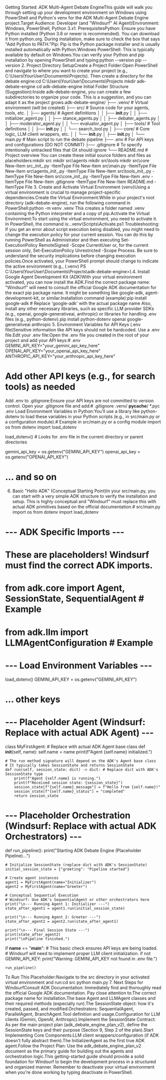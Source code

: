 Getting Started: ADK Multi-Agent Debate EngineThis guide will walk you through setting up your development environment on Windows using PowerShell and Python's venv for the ADK Multi-Agent Debate Engine project.Target Audience: Developer (and "Windsurf" AI Agent)Environment: Windows, PowerShell, Python 3.x1. PrerequisitesPython: Ensure you have Python installed (Python 3.8 or newer is recommended). You can download it from python.org. During installation, make sure to check the box that says "Add Python to PATH."Pip: Pip is the Python package installer and is usually installed automatically with Python.Windows PowerShell: This is typically available by default on Windows.You can verify your Python and pip installation by opening PowerShell and typing:python --version
pip --version
2. Project Directory SetupCreate a Project Folder:Open PowerShell and navigate to where you want to create your project (e.g., C:\Users\YourUser\Documents\Projects). Then create a directory for the debate engine:cd C:\Users\YourUser\Documents\Projects
mkdir adk-debate-engine
cd adk-debate-engine
Initial Folder Structure (Suggestion):Inside adk-debate-engine, you can create a few subdirectories to organize your code. This is a suggestion, and you can adapt it as the project grows.adk-debate-engine/
├── .venv/                   # Virtual environment (will be created)
├── src/                     # Source code for your agents, tools, etc.
│   ├── agents/              # Agent definitions
│   │   ├── __init__.py
│   │   ├── initializer_agent.py
│   │   ├── stance_agents.py
│   │   ├── debater_agents.py
│   │   ├── moderator_agent.py
│   │   └── evaluator_agent.py
│   ├── tools/               # Tool definitions
│   │   ├── __init__.py
│   │   └── search_tool.py
│   ├── core/                # Core logic, LLM client wrappers, etc.
│   │   └── __init__.py
│   ├── __init__.py
│   └── main.py              # Main script to run the debate pipeline
├── .env                     # For API keys and configurations (DO NOT COMMIT)
├── .gitignore               # To specify intentionally untracked files that Git should ignore
└── README.md                # Project overview
You can create these initial source folders and files as placeholders:mkdir src
mkdir src\agents
mkdir src\tools
mkdir src\core
New-Item src\__init__.py -ItemType File
New-Item src\main.py -ItemType File
New-Item src\agents\__init__.py -ItemType File
New-Item src\tools\__init__.py -ItemType File
New-Item src\core\__init__.py -ItemType File
New-Item .env -ItemType File
New-Item .gitignore -ItemType File
New-Item README.md -ItemType File
3. Create and Activate Virtual Environment (venv)Using a virtual environment is crucial to manage project-specific dependencies.Create the Virtual Environment:While in your project's root directory (adk-debate-engine), run the following command in PowerShell:python -m venv .venv
This creates a folder named .venv containing the Python interpreter and a copy of pip.Activate the Virtual Environment:To start using the virtual environment, you need to activate it. In PowerShell, the command is:.\.venv\Scripts\Activate.ps1
Troubleshooting: If you get an error about script execution being disabled, you might need to change the execution policy for your current session. You can do this by running PowerShell as Administrator and then executing Set-ExecutionPolicy RemoteSigned -Scope CurrentUser or, for the current session only, Set-ExecutionPolicy Unrestricted -Scope Process. Be sure to understand the security implications before changing execution policies.Once activated, your PowerShell prompt should change to indicate the active environment (e.g., (.venv) PS C:\Users\YourUser\Documents\Projects\adk-debate-engine>).4. Install Google Agent Development Kit (ADK)With your virtual environment activated, you can now install the ADK.Find the correct package name: "Windsurf" will need to consult the official Google ADK documentation for the exact pip package name. It might be something like google-adk, agent-development-kit, or similar.Installation command (example):pip install google-adk # Replace 'google-adk' with the actual package name
Also, install any other necessary libraries, such as specific LLM provider SDKs (e.g., openai, google-generativeai, anthropic) or libraries for handling .env files (e.g., python-dotenv).pip install python-dotenv openai google-generativeai anthropic
5. Environment Variables for API Keys (.env file)Sensitive information like API keys should not be hardcoded. Use a .env file.Edit your .env file:Open the .env file you created in the root of your project and add your API keys:# .env
GEMINI_API_KEY="your_gemini_api_key_here"
OPENAI_API_KEY="your_openai_api_key_here"
ANTHROPIC_API_KEY="your_anthropic_api_key_here"
# Add other API keys (e.g., for search tools) as needed
Add .env to .gitignore:Ensure your API keys are not committed to version control. Open your .gitignore file and add:# .gitignore
.venv/
__pycache__/
*.pyc
.env
Load Environment Variables in Python:You'll use a library like python-dotenv to load these variables in your Python scripts (e.g., in src/main.py or a configuration module).# Example in src/main.py or a config module
import os
from dotenv import load_dotenv

load_dotenv() # Looks for .env file in the current directory or parent directories

gemini_api_key = os.getenv("GEMINI_API_KEY")
openai_api_key = os.getenv("OPENAI_API_KEY")
# ... and so on
6. Basic "Hello ADK" (Conceptual Starting Point)In your src/main.py, you can start with a very simple ADK structure to verify the installation and setup. This is highly conceptual and "Windsurf" must replace this with actual ADK primitives based on the official documentation.# src/main.py
import os
from dotenv import load_dotenv

# --- ADK Specific Imports ---
# These are placeholders! Windsurf must find the correct ADK imports.
# from adk.core import Agent, SessionState, SequentialAgent # Example
# from adk.llm import LLMAgentConfiguration # Example

# --- Load Environment Variables ---
load_dotenv()
GEMINI_API_KEY = os.getenv("GEMINI_API_KEY")
# ... other keys

# --- Placeholder Agent (Windsurf: Replace with actual ADK Agent) ---
class MyFirstAgent: # Replace with actual ADK Agent base class
    def __init__(self, name):
        self.name = name
        print(f"Agent {self.name} initialized.")

    # The run method signature will depend on the ADK's Agent base class
    # It typically takes SessionState and returns SessionState
    def run(self, session_state: dict) -> dict: # Replace dict with ADK's SessionState type
        print(f"Agent {self.name} is running.")
        print(f"Received session state: {session_state}")
        session_state[f"{self.name}_message"] = f"Hello from {self.name}!"
        session_state[f"{self.name}_status"] = "completed"
        return session_state

# --- Placeholder Orchestration (Windsurf: Replace with actual ADK Orchestrators) ---
def run_pipeline():
    print("Starting ADK Debate Engine (Placeholder Pipeline)...")

    # Initialize SessionState (replace dict with ADK's SessionState)
    initial_session_state = {"greeting": "Pipeline started"}

    # Create agent instances
    agent1 = MyFirstAgent(name="Initializer")
    agent2 = MyFirstAgent(name="Greeter")

    # Conceptual Sequential Execution
    # Windsurf: Use ADK's SequentialAgent or other orchestrators here
    print("\n--- Running Agent 1: Initializer ---")
    state_after_agent1 = agent1.run(initial_session_state)

    print("\n--- Running Agent 2: Greeter ---")
    state_after_agent2 = agent2.run(state_after_agent1)

    print("\n--- Final Session State ---")
    print(state_after_agent2)
    print("\nPipeline finished.")

if __name__ == "__main__":
    # This basic check ensures API keys are being loaded.
    # Windsurf will need to implement proper LLM client initialization.
    if not GEMINI_API_KEY:
        print("Warning: GEMINI_API_KEY not found in .env file.")

    run_pipeline()
To Run This Placeholder:Navigate to the src directory in your activated virtual environment and run:cd src
python main.py
7. Next Steps for WindsurfConsult ADK Documentation: Immediately find and thoroughly read the official Google ADK documentation. Pay close attention to:The correct package name for installation.The base Agent and LLMAgent classes and their required methods (especially run).The SessionState object: how it's created, passed, and modified.Orchestrators: SequentialAgent, ParallelAgent, BranchAgent.Tool definition and usage.Configuration for LLM clients (Gemini, OpenAI, Anthropic).Implement the SessionState Contract: As per the main project plan (adk_debate_engine_plan_v2), define the SessionState keys and their purpose (Section 9, Step 2 of the plan).Start Implementing Core Components:LLM client wrappers/configuration (if ADK doesn't fully abstract them).The InitializerAgent as the first true ADK agent.Follow the Project Plan: Use the adk_debate_engine_plan_v2 document as the primary guide for building out the agents and orchestration logic.This getting-started guide should provide a solid foundation for Windsurf to begin the development process in a structured and organized manner. Remember to deactivate your virtual environment when you're done working by typing deactivate in PowerShell.